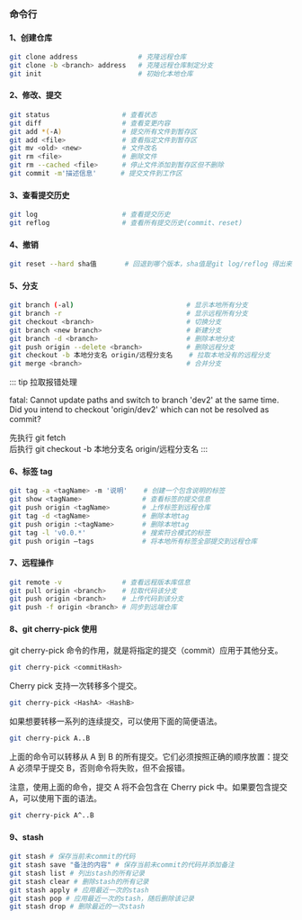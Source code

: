 ### 命令行

#### 1、创建仓库

```bash
git clone address               # 克隆远程仓库
git clone -b <branch> address   # 克隆远程仓库制定分支
git init                        # 初始化本地仓库
```

#### 2、修改、提交

```bash
git status                  # 查看状态
git diff                    # 查看变更内容
git add *(-A)               # 提交所有文件到暂存区
git add <file>              # 查看指定文件到暂存区
git mv <old> <new>          # 文件改名
git rm <file>               # 删除文件
git rm --cached <file>      # 停止文件添加到暂存区但不删除
git commit -m'描述信息'      # 提交文件到工作区
```

#### 3、查看提交历史

```bash
git log                     # 查看提交历史
git reflog                  # 查看所有提交历史(commit、reset)
```

#### 4、撤销

```bash
git reset --hard sha值       # 回退到哪个版本，sha值是git log/reflog 得出来的
```

#### 5、分支

```bash
git branch (-al)                            # 显示本地所有分支
git branch -r                               # 显示远程所有分支
git checkout <branch>                       # 切换分支
git branch <new branch>                     # 新建分支
git branch -d <branch>                      # 删除本地分支
git push origin --delete <branch>           # 删除远程分支
git checkout -b 本地分支名 origin/远程分支名    # 拉取本地没有的远程分支
git merge <branch>                          # 合并分支
```

::: tip 拉取报错处理

fatal: Cannot update paths and switch to branch 'dev2' at the same time.
Did you intend to checkout 'origin/dev2' which can not be resolved as commit?

先执行 git fetch  
后执行 git checkout -b 本地分支名 origin/远程分支名
:::

#### 6、标签 tag

```bash
git tag -a <tagName> -m '说明'    # 创建一个包含说明的标签
git show <tagName>               # 查看标签的提交信息
git push origin <tagName>        # 上传标签到远程仓库
git tag -d <tagName>             # 删除本地tag
git push origin :<tagName>       # 删除本地tag
git tag -l 'v0.0.*'              # 搜索符合模式的标签
git push origin –tags            # 将本地所有标签全部提交到远程仓库
```

#### 7、远程操作

```bash
git remote -v               # 查看远程版本库信息
git pull origin <branch>    # 拉取代码该分支
git push origin <branch>    # 上传代码到该分支
git push -f origin <branch> # 同步到远端仓库
```

#### 8、git cherry-pick 使用

git cherry-pick 命令的作用，就是将指定的提交（commit）应用于其他分支。

```bash
git cherry-pick <commitHash>
```

Cherry pick 支持一次转移多个提交。

```bash
git cherry-pick <HashA> <HashB>
```

如果想要转移一系列的连续提交，可以使用下面的简便语法。

```bash
git cherry-pick A..B
```

上面的命令可以转移从 A 到 B 的所有提交。它们必须按照正确的顺序放置：提交 A 必须早于提交 B，否则命令将失败，但不会报错。

注意，使用上面的命令，提交 A 将不会包含在 Cherry pick 中。如果要包含提交 A，可以使用下面的语法。

```bash
git cherry-pick A^..B
```

#### 9、stash

```sh
git stash # 保存当前未commit的代码
git stash save "备注的内容" # 保存当前未commit的代码并添加备注
git stash list # 列出stash的所有记录
git stash clear # 删除stash的所有记录
git stash apply # 应用最近一次的stash
git stash pop # 应用最近一次的stash，随后删除该记录
git stash drop # 删除最近的一次stash
```

